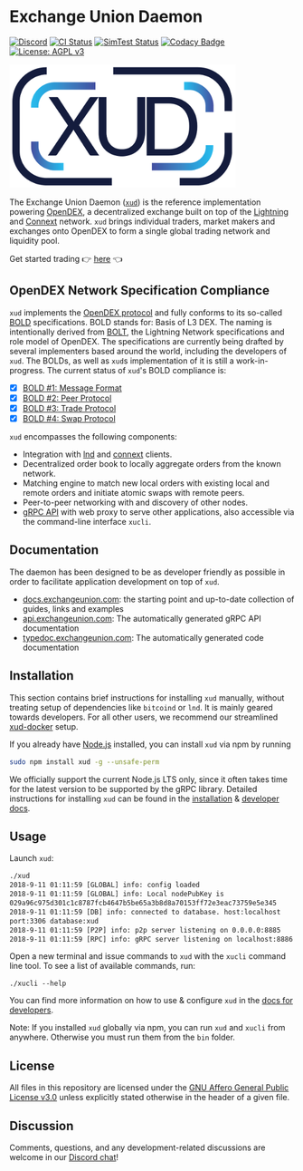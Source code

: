 # Exchange Union Daemon

[![Discord](https://img.shields.io/discord/547402601885466658.svg)](https://discord.gg/YgDhMSn)
[![CI Status](https://github.com/ExchangeUnion/xud/workflows/CI/badge.svg)](https://github.com/ExchangeUnion/xud/actions?query=workflow%3ACI)
[![SimTest Status](https://github.com/ExchangeUnion/xud/workflows/Simulation%20tests/badge.svg)](https://github.com/ExchangeUnion/xud/actions?query=workflow%3A%22Simulation+tests%22)
[![Codacy Badge](https://api.codacy.com/project/badge/Grade/87238907485845eb879bd61c65561775)](https://www.codacy.com/app/sangaman/xud?utm_source=github.com&amp;utm_medium=referral&amp;utm_content=ExchangeUnion/xud&amp;utm_campaign=Badge_Grade)
[![License: AGPL v3](https://img.shields.io/badge/License-AGPL%20v3-blue.svg)](https://www.gnu.org/licenses/agpl-3.0)


![xud logo](logo.png)

The Exchange Union Daemon ([`xud`](https://github.com/ExchangeUnion/xud)) is the reference implementation powering [OpenDEX](https://opendex.network), a decentralized exchange built on top of the [Lightning](https://lightning.network/) and [Connext](https://connext.network/) network. `xud` brings individual traders, market makers and exchanges onto OpenDEX to form a single global trading network and liquidity pool.

Get started trading 👉 [here](https://docs.exchangeunion.com/start-trading/user-guide) 👈

## OpenDEX Network Specification Compliance
`xud` implements the [OpenDEX protocol](https://opendex.network) and fully conforms to its so-called [BOLD](https://opendex.network/read/bold-00) specifications. BOLD stands for:
Basis of L3 DEX. The naming is intentionally derived from [BOLT](https://github.com/lightningnetwork/lightning-rfc), the Lightning Network specifications and role model of OpenDEX. The specifications are currently being drafted by several implementers based around the world, including the developers of `xud`. The BOLDs, as well as `xud`s implementation of it is still a work-in-progress. The current status of `xud`'s BOLD compliance is:
  - [X] [BOLD #1: Message Format](https://opendex.network/read/01-message-format)
  - [X] [BOLD #2: Peer Protocol](https://opendex.network/read/02-peer-protocol)
  - [X] [BOLD #3: Trade Protocol](https://opendex.network/read/03-trade-protocol)
  - [X] [BOLD #4: Swap Protocol](https://opendex.network/read/04-swap-protocol)

`xud` encompasses the following components:

* Integration with [lnd](https://github.com/lightningnetwork/lnd) and [connext](https://github.com/connext/rest-api-client) clients.
* Decentralized order book to locally aggregate orders from the known network.
* Matching engine to match new local orders with existing local and remote orders and initiate atomic swaps with remote peers.
* Peer-to-peer networking with and discovery of other nodes.
* [gRPC API](https://grpc.io/) with web proxy to serve other applications, also accessible via the command-line interface `xucli`.

## Documentation

The daemon has been designed to be as developer friendly as possible in order to facilitate application development on top of `xud`.
* [docs.exchangeunion.com](https://docs.exchangeunion.com): the starting point and up-to-date collection of guides, links and examples
* [api.exchangeunion.com](https://api.exchangeunion.com): The automatically generated gRPC API documentation
* [typedoc.exchangeunion.com](https://typedoc.exchangeunion.com/): The automatically generated code documentation

## Installation

This section contains brief instructions for installing `xud` manually, without treating setup of dependencies like `bitcoind` or `lnd`. It is mainly geared towards developers. For all other users, we recommend our streamlined [xud-docker](https://docs.exchangeunion.com/start-trading) setup.

If you already have [Node.js](https://nodejs.org/en/download/) installed, you can install `xud` via npm by running

```bash
sudo npm install xud -g --unsafe-perm
```

We officially support the current Node.js LTS only, since it often takes time for the latest version to be supported by the gRPC library. Detailed instructions for installing `xud` can be found in the [installation](https://docs.exchangeunion.com/development/native-installation) &  [developer docs](https://docs.exchangeunion.com/development).

## Usage

Launch `xud`:

```
./xud
2018-9-11 01:11:59 [GLOBAL] info: config loaded
2018-9-11 01:11:59 [GLOBAL] info: Local nodePubKey is 029a96c975d301c1c8787fcb4647b5be65a3b8d8a70153ff72e3eac73759e5e345
2018-9-11 01:11:59 [DB] info: connected to database. host:localhost port:3306 database:xud
2018-9-11 01:11:59 [P2P] info: p2p server listening on 0.0.0.0:8885
2018-9-11 01:11:59 [RPC] info: gRPC server listening on localhost:8886
```

Open a new terminal and issue commands to `xud` with the `xucli` command line tool. To see a list of available commands, run:

```
./xucli --help
```

You can find more information on how to use & configure `xud` in the [docs for developers](https://docs.exchangeunion.com/development).

Note: If you installed `xud` globally via npm, you can run `xud` and `xucli` from anywhere. Otherwise you must run them from the `bin` folder.

## License

All files in this repository are licensed under the [GNU Affero General Public License v3.0](LICENSE) unless explicitly stated otherwise in the header of a given file.

## Discussion

Comments, questions, and any development-related discussions are welcome in our [Discord chat](https://discord.gg/YgDhMSn)!
